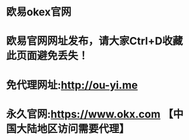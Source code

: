 # 欧易okex官网
# 欧易官网网址发布，请大家Ctrl+D收藏此页面避免丢失！
# 免代理网址:http://ou-yi.me
# 永久官网:https://www.okx.com 【中国大陆地区访问需要代理】
